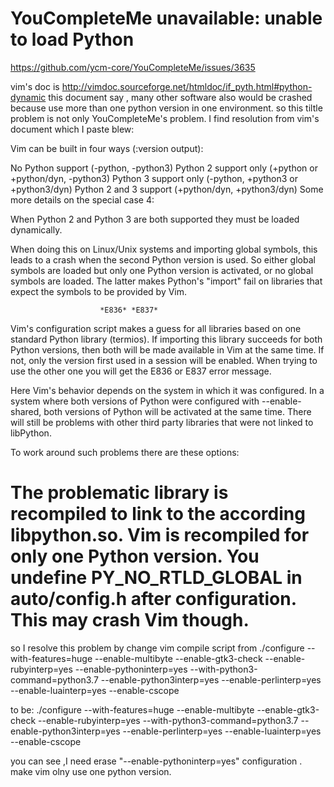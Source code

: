 # YouCompleteMe unavailable: unable to load Python 

https://github.com/ycm-core/YouCompleteMe/issues/3635

vim's doc is http://vimdoc.sourceforge.net/htmldoc/if_pyth.html#python-dynamic
this document say , many other software also would be crashed because use more than one python version in one environment.
so this tiltle problem is not only YouCompleteMe's problem.
I find resolution from vim's document which I paste blew:

Vim can be built in four ways (:version output):

No Python support (-python, -python3)
Python 2 support only (+python or +python/dyn, -python3)
Python 3 support only (-python, +python3 or +python3/dyn)
Python 2 and 3 support (+python/dyn, +python3/dyn)
Some more details on the special case 4:

When Python 2 and Python 3 are both supported they must be loaded dynamically.

When doing this on Linux/Unix systems and importing global symbols, this leads
to a crash when the second Python version is used. So either global symbols
are loaded but only one Python version is activated, or no global symbols are
loaded. The latter makes Python's "import" fail on libraries that expect the
symbols to be provided by Vim.

						*E836* *E837*
Vim's configuration script makes a guess for all libraries based on one
standard Python library (termios). If importing this library succeeds for
both Python versions, then both will be made available in Vim at the same
time. If not, only the version first used in a session will be enabled.
When trying to use the other one you will get the E836 or E837 error message.

Here Vim's behavior depends on the system in which it was configured. In a
system where both versions of Python were configured with --enable-shared,
both versions of Python will be activated at the same time. There will still
be problems with other third party libraries that were not linked to
libPython.

To work around such problems there are these options:

The problematic library is recompiled to link to the according
libpython.so.
Vim is recompiled for only one Python version.
You undefine PY_NO_RTLD_GLOBAL in auto/config.h after configuration. This
may crash Vim though.
==================================================================
so I resolve this problem by change vim compile script from
./configure --with-features=huge
--enable-multibyte
--enable-gtk3-check
--enable-rubyinterp=yes
--enable-pythoninterp=yes
--with-python3-command=python3.7
--enable-python3interp=yes
--enable-perlinterp=yes
--enable-luainterp=yes
--enable-cscope

to be:
./configure --with-features=huge
--enable-multibyte
--enable-gtk3-check
--enable-rubyinterp=yes
--with-python3-command=python3.7
--enable-python3interp=yes
--enable-perlinterp=yes
--enable-luainterp=yes
--enable-cscope

you can see ,I need erase "--enable-pythoninterp=yes" configuration . make vim olny use one python version.
